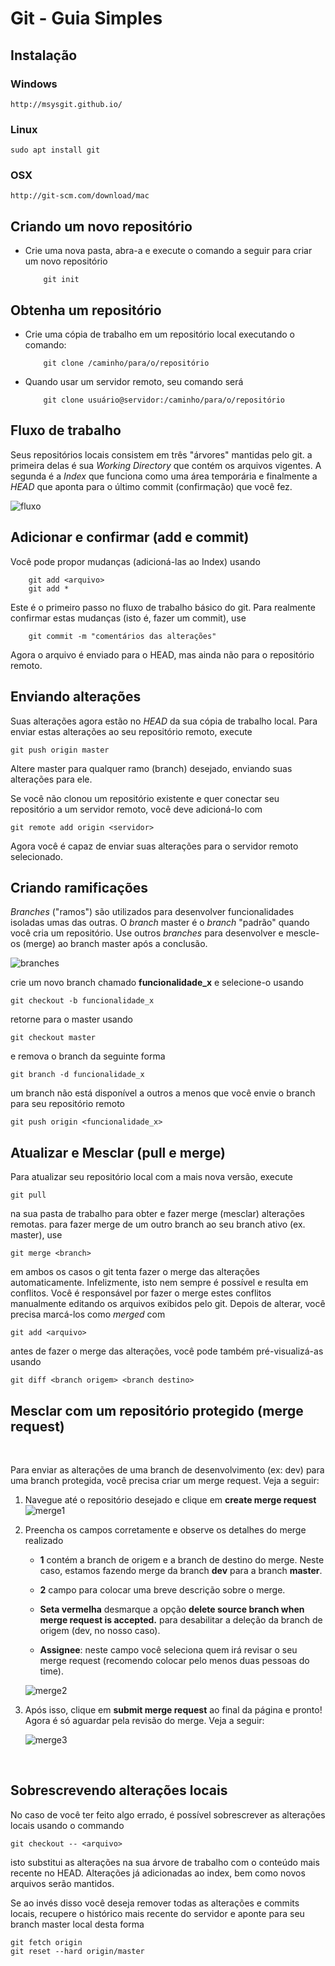 # Git - Guia Simples

## Instalação

### Windows
    http://msysgit.github.io/

### Linux
    sudo apt install git

### OSX
    http://git-scm.com/download/mac

## Criando um novo repositório
* Crie uma nova pasta, abra-a e execute o comando a seguir para criar um novo repositório
    ```
        git init
## Obtenha um repositório
* Crie uma cópia de trabalho em um repositório local executando o comando:
    ```
        git clone /caminho/para/o/repositório
* Quando usar um servidor remoto, seu comando será
    ```
        git clone usuário@servidor:/caminho/para/o/repositório

## Fluxo de trabalho
Seus repositórios locais consistem em três "árvores" mantidas pelo git. a primeira delas é sua _Working Directory_ que contém os arquivos vigentes. A segunda é a _Index_ que funciona como uma área temporária e finalmente a _HEAD_ que aponta para o último commit (confirmação) que você fez.  

![fluxo](fluxo-de-trabalho.png)

## Adicionar e confirmar (add e commit)
Você pode propor mudanças (adicioná-las ao Index) usando
```
    git add <arquivo>
    git add *
```

Este é o primeiro passo no fluxo de trabalho básico do git. Para realmente confirmar estas mudanças (isto é, fazer um commit), use  

```
    git commit -m "comentários das alterações"
```

Agora o arquivo é enviado para o HEAD, mas ainda não para o repositório remoto.

## Enviando alterações
Suas alterações agora estão no _HEAD_ da sua cópia de trabalho local. Para enviar estas alterações ao seu repositório remoto, execute

```
git push origin master
```

Altere master para qualquer ramo (branch) desejado, enviando suas alterações para ele.

Se você não clonou um repositório existente e quer conectar seu repositório a um servidor remoto, você deve adicioná-lo com
```
git remote add origin <servidor>
```
Agora você é capaz de enviar suas alterações para o servidor remoto selecionado.

## Criando ramificações
_Branches_ ("ramos") são utilizados para desenvolver funcionalidades isoladas umas das outras. O _branch_ master é o _branch_ "padrão" quando você cria um repositório. Use outros _branches_ para desenvolver e mescle-os (merge) ao branch master após a conclusão.

![branches](branches.png)

crie um novo branch chamado **funcionalidade_x** e selecione-o usando
```
git checkout -b funcionalidade_x
```
retorne para o master usando
```
git checkout master
```
e remova o branch da seguinte forma
```
git branch -d funcionalidade_x
```
um branch não está disponível a outros a menos que você envie o branch para seu repositório remoto
```
git push origin <funcionalidade_x>
```

## Atualizar e Mesclar (pull e merge)
Para atualizar seu repositório local com a mais nova versão, execute
```
git pull
```
na sua pasta de trabalho para obter e fazer merge (mesclar) alterações remotas.
para fazer merge de um outro branch ao seu branch ativo (ex. master), use
```
git merge <branch>
```
em ambos os casos o git tenta fazer o merge das alterações automaticamente. Infelizmente, isto nem sempre é possível e resulta em conflitos. Você é responsável por fazer o merge estes conflitos manualmente editando os arquivos exibidos pelo git. Depois de alterar, você precisa marcá-los como _merged_ com
```
git add <arquivo>
```
antes de fazer o merge das alterações, você pode também pré-visualizá-as usando
```
git diff <branch origem> <branch destino>
```

## Mesclar com um repositório protegido (merge request)
<br>

Para enviar as alterações de uma branch de desenvolvimento (ex: dev) para uma branch protegida, você precisa criar um merge request. Veja a seguir:

1. Navegue até o repositório desejado e clique em **create merge request**
![merge1](merge-request-1.png)

2. Preencha os campos corretamente e observe os detalhes do merge realizado

    - **1** contém a branch de origem e a branch de destino do merge. Neste caso, estamos fazendo merge da branch **dev** para a branch **master**.
    - **2** campo para colocar uma breve descrição sobre o merge. 
    
    - **Seta vermelha** desmarque a opção **delete source branch when merge request is accepted.** para desabilitar a deleção da branch de origem (dev, no nosso caso).

    - **Assignee**: neste campo você seleciona quem irá revisar o seu merge request (recomendo colocar pelo menos duas pessoas do time). 

    ![merge2](merge-request-2.png)

3. Após isso, clique em **submit merge request** ao final da página e pronto! Agora é só aguardar pela revisão do merge. Veja a seguir:

    ![merge3](merge-request-3.png)

<br>

## Sobrescrevendo alterações locais
No caso de você ter feito algo errado, é possível sobrescrever as alterações locais usando o commando
```
git checkout -- <arquivo>
```
isto substitui as alterações na sua árvore de trabalho com o conteúdo mais recente no HEAD. Alterações já adicionadas ao index, bem como novos arquivos serão mantidos.

Se ao invés disso você deseja remover todas as alterações e commits locais, recupere o histórico mais recente do servidor e aponte para seu branch master local desta forma
```
git fetch origin
git reset --hard origin/master
```
